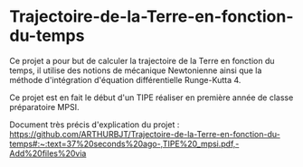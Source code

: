 # Trajectoire-de-la-Terre-en-fonction-du-temps
Ce projet a pour but de calculer la trajectoire de la Terre en fonction du temps, il utilise des notions de mécanique Newtonienne ainsi que la méthode d'intégration d'équation différentielle Runge-Kutta 4.

Ce projet est en fait le début d'un TIPE réaliser en première année de classe préparatoire MPSI.

Document très précis d'explication du projet : https://github.com/ARTHURBJT/Trajectoire-de-la-Terre-en-fonction-du-temps#:~:text=37%20seconds%20ago-,TIPE%20_mpsi.pdf,-Add%20files%20via
